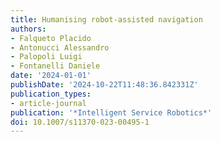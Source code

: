 ```yaml
---
title: Humanising robot-assisted navigation
authors:
- Falqueto Placido
- Antonucci Alessandro
- Palopoli Luigi
- Fontanelli Daniele
date: '2024-01-01'
publishDate: '2024-10-22T11:48:36.842331Z'
publication_types:
- article-journal
publication: '*Intelligent Service Robotics*'
doi: 10.1007/s11370-023-00495-1
---
```

